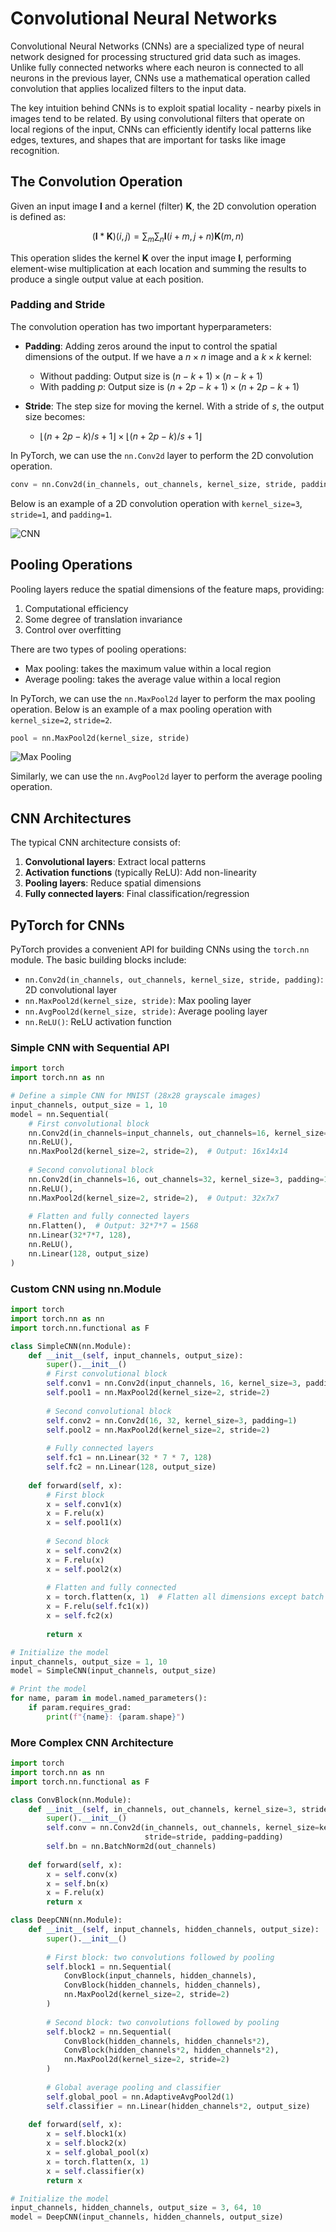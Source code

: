 # Convolutional Neural Networks


Convolutional Neural Networks (CNNs) are a specialized type of neural network designed for processing structured grid data such as images. Unlike fully connected networks where each neuron is connected to all neurons in the previous layer, CNNs use a mathematical operation called convolution that applies localized filters to the input data.

The key intuition behind CNNs is to exploit spatial locality - nearby pixels in images tend to be related. By using convolutional filters that operate on local regions of the input, CNNs can efficiently identify local patterns like edges, textures, and shapes that are important for tasks like image recognition.

## The Convolution Operation

Given an input image $\mathbf{I}$ and a kernel (filter) $\mathbf{K}$, the 2D convolution operation is defined as:

$$
(\mathbf{I} * \mathbf{K})(i,j) = \sum_{m} \sum_{n} \mathbf{I}(i+m, j+n) \mathbf{K}(m,n)
$$

This operation slides the kernel $\mathbf{K}$ over the input image $\mathbf{I}$, performing element-wise multiplication at each location and summing the results to produce a single output value at each position.

### Padding and Stride

The convolution operation has two important hyperparameters:

- **Padding**: Adding zeros around the input to control the spatial dimensions of the output. If we have a $n \times n$ image and a $k \times k$ kernel:
  - Without padding: Output size is $(n - k + 1) \times (n - k + 1)$
  - With padding $p$: Output size is $(n + 2p - k + 1) \times (n + 2p - k + 1)$

- **Stride**: The step size for moving the kernel. With a stride of $s$, the output size becomes:
  - $\lfloor (n + 2p - k) / s + 1 \rfloor \times \lfloor (n + 2p - k) / s + 1 \rfloor$
  
In PyTorch, we can use the `nn.Conv2d` layer to perform the 2D convolution operation.

```python
conv = nn.Conv2d(in_channels, out_channels, kernel_size, stride, padding)
```

Below is an example of a 2D convolution operation with `kernel_size=3`, `stride=1`, and `padding=1`.

![CNN](./nn.assets/cnn.gif)

## Pooling Operations

Pooling layers reduce the spatial dimensions of the feature maps, providing:
1. Computational efficiency
2. Some degree of translation invariance
3. Control over overfitting

There are two types of pooling operations:

- Max pooling: takes the maximum value within a local region
- Average pooling: takes the average value within a local region


In PyTorch, we can use the `nn.MaxPool2d` layer to perform the max pooling operation. Below is an example of a max pooling operation with `kernel_size=2`, `stride=2`.

```python
pool = nn.MaxPool2d(kernel_size, stride)
```

![Max Pooling](./nn.assets/maxpool.gif)

Similarly, we can use the `nn.AvgPool2d` layer to perform the average pooling operation.

## CNN Architectures

The typical CNN architecture consists of:
1. **Convolutional layers**: Extract local patterns
2. **Activation functions** (typically ReLU): Add non-linearity
3. **Pooling layers**: Reduce spatial dimensions
4. **Fully connected layers**: Final classification/regression

## PyTorch for CNNs

PyTorch provides a convenient API for building CNNs using the `torch.nn` module. The basic building blocks include:

- `nn.Conv2d(in_channels, out_channels, kernel_size, stride, padding)`: 2D convolutional layer
- `nn.MaxPool2d(kernel_size, stride)`: Max pooling layer
- `nn.AvgPool2d(kernel_size, stride)`: Average pooling layer
- `nn.ReLU()`: ReLU activation function

### Simple CNN with Sequential API

```python
import torch
import torch.nn as nn

# Define a simple CNN for MNIST (28x28 grayscale images)
input_channels, output_size = 1, 10
model = nn.Sequential(
    # First convolutional block
    nn.Conv2d(in_channels=input_channels, out_channels=16, kernel_size=3, padding=1),
    nn.ReLU(),
    nn.MaxPool2d(kernel_size=2, stride=2),  # Output: 16x14x14
    
    # Second convolutional block
    nn.Conv2d(in_channels=16, out_channels=32, kernel_size=3, padding=1),
    nn.ReLU(),
    nn.MaxPool2d(kernel_size=2, stride=2),  # Output: 32x7x7
    
    # Flatten and fully connected layers
    nn.Flatten(),  # Output: 32*7*7 = 1568
    nn.Linear(32*7*7, 128),
    nn.ReLU(),
    nn.Linear(128, output_size)
)
```

### Custom CNN using nn.Module

```python
import torch
import torch.nn as nn
import torch.nn.functional as F

class SimpleCNN(nn.Module):
    def __init__(self, input_channels, output_size):
        super().__init__()
        # First convolutional block
        self.conv1 = nn.Conv2d(input_channels, 16, kernel_size=3, padding=1)
        self.pool1 = nn.MaxPool2d(kernel_size=2, stride=2)
        
        # Second convolutional block
        self.conv2 = nn.Conv2d(16, 32, kernel_size=3, padding=1)
        self.pool2 = nn.MaxPool2d(kernel_size=2, stride=2)
        
        # Fully connected layers
        self.fc1 = nn.Linear(32 * 7 * 7, 128)
        self.fc2 = nn.Linear(128, output_size)
        
    def forward(self, x):
        # First block
        x = self.conv1(x)
        x = F.relu(x)
        x = self.pool1(x)
        
        # Second block
        x = self.conv2(x)
        x = F.relu(x)
        x = self.pool2(x)
        
        # Flatten and fully connected
        x = torch.flatten(x, 1)  # Flatten all dimensions except batch
        x = F.relu(self.fc1(x))
        x = self.fc2(x)
        
        return x

# Initialize the model
input_channels, output_size = 1, 10
model = SimpleCNN(input_channels, output_size)

# Print the model
for name, param in model.named_parameters():
    if param.requires_grad:
        print(f"{name}: {param.shape}")
```

### More Complex CNN Architecture

```python
import torch
import torch.nn as nn
import torch.nn.functional as F

class ConvBlock(nn.Module):
    def __init__(self, in_channels, out_channels, kernel_size=3, stride=1, padding=1):
        super().__init__()
        self.conv = nn.Conv2d(in_channels, out_channels, kernel_size=kernel_size, 
                              stride=stride, padding=padding)
        self.bn = nn.BatchNorm2d(out_channels)
        
    def forward(self, x):
        x = self.conv(x)
        x = self.bn(x)
        x = F.relu(x)
        return x

class DeepCNN(nn.Module):
    def __init__(self, input_channels, hidden_channels, output_size):
        super().__init__()
        
        # First block: two convolutions followed by pooling
        self.block1 = nn.Sequential(
            ConvBlock(input_channels, hidden_channels),
            ConvBlock(hidden_channels, hidden_channels),
            nn.MaxPool2d(kernel_size=2, stride=2)
        )
        
        # Second block: two convolutions followed by pooling
        self.block2 = nn.Sequential(
            ConvBlock(hidden_channels, hidden_channels*2),
            ConvBlock(hidden_channels*2, hidden_channels*2),
            nn.MaxPool2d(kernel_size=2, stride=2)
        )
        
        # Global average pooling and classifier
        self.global_pool = nn.AdaptiveAvgPool2d(1)
        self.classifier = nn.Linear(hidden_channels*2, output_size)
        
    def forward(self, x):
        x = self.block1(x)
        x = self.block2(x)
        x = self.global_pool(x)
        x = torch.flatten(x, 1)
        x = self.classifier(x)
        return x

# Initialize the model
input_channels, hidden_channels, output_size = 3, 64, 10
model = DeepCNN(input_channels, hidden_channels, output_size)
```
